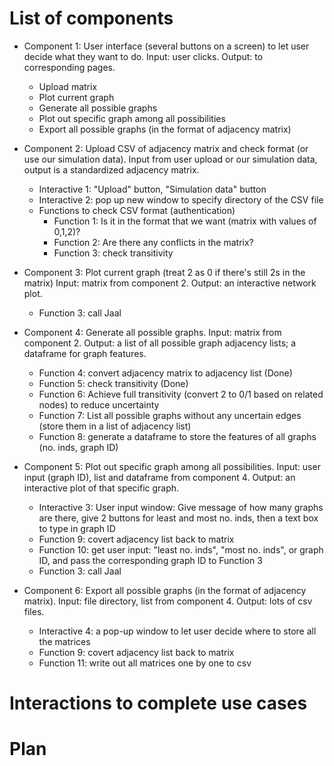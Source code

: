 # List of components

- Component 1: User interface (several buttons on a screen) to let user decide what they want to do. Input: user clicks. Output: to corresponding pages.
	- Upload matrix
	- Plot current graph
	- Generate all possible graphs
	- Plot out specific graph among all possibilities
	- Export all possible graphs (in the format of adjacency matrix)

- Component 2: Upload CSV of adjacency matrix and check format (or use our simulation data). Input from user upload or our simulation data, output is a standardized adjacency matrix.
	- Interactive 1: "Upload" button, "Simulation data" button
	- Interactive 2: pop up new window to specify directory of the CSV file
	- Functions to check CSV format (authentication)
		- Function 1: Is it in the format that we want (matrix with values of 0,1,2)? 
		- Function 2: Are there any conflicts in the matrix?
		- Function 3: check transitivity

- Component 3: Plot current graph (treat 2 as 0 if there's still 2s in the matrix) Input: matrix from component 2. Output: an interactive network plot.
	- Function 3: call Jaal

- Component 4: Generate all possible graphs. Input: matrix from component 2. Output: a list of all possible graph adjacency lists; a dataframe for graph features.
	- Function 4: convert adjacency matrix to adjacency list (Done)
	- Function 5: check transitivity (Done)
	- Function 6: Achieve full transitivity (convert 2 to 0/1 based on related nodes) to reduce uncertainty
	- Function 7: List all possible graphs without any uncertain edges (store them in a list of adjacency list)
	- Function 8: generate a dataframe to store the features of all graphs (no. inds, graph ID)


- Component 5: Plot out specific graph among all possibilities. Input: user input (graph ID), list and dataframe from component 4. Output: an interactive plot of that specific graph.
	- Interactive 3: User input window: Give message of how many graphs are there, give 2 buttons for least and  most no. inds, then a text box to type in graph ID
	- Function 9: covert adjacency list back to matrix
	- Function 10: get user input: "least no. inds", "most no. inds", or graph ID, and pass the corresponding graph ID to Function 3
	- Function 3: call Jaal

- Component 6: Export all possible graphs (in the format of adjacency matrix). Input: file directory, list from component 4. Output: lots of csv files.
	- Interactive 4: a pop-up window to let user decide where to store all the matrices
	- Function 9: covert adjacency list back to matrix
	- Function 11: write out all matrices one by one to csv

# Interactions to complete use cases

# Plan






